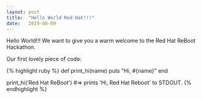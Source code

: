 ```yaml
---
layout: post
title:  "Hello World Red Hat!!!"
date:   2019-08-09
---
```


<p class="intro"><span class="dropcap">H</span>ello World!!! We want to give you a warm welcome to the Red Hat ReBoot Hackathon.</p>

Our first lovely piece of code:

{% highlight ruby %}
def print_hi(name)
  puts "Hi, #{name}"
end

print_hi('Red Hat ReBoot')
#=> prints 'Hi, Red Hat Reboot' to STDOUT.
{% endhighlight %}
